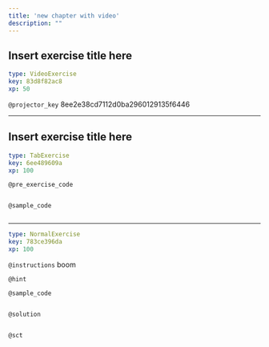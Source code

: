 ```yaml
---
title: 'new chapter with video'
description: ""
---
```


## Insert exercise title here

```yaml
type: VideoExercise
key: 83d8f82ac8
xp: 50
```

`@projector_key`
8ee2e38cd7112d0ba2960129135f6446

---

## Insert exercise title here

```yaml
type: TabExercise
key: 6ee489609a
xp: 100
```



`@pre_exercise_code`

```{python}

```


`@sample_code`

```{sql}

```


***

```yaml
type: NormalExercise
key: 783ce396da
xp: 100
```



`@instructions`
boom

`@hint`


`@sample_code`

```{sql}

```


`@solution`

```{sql}

```


`@sct`

```{python}

```
